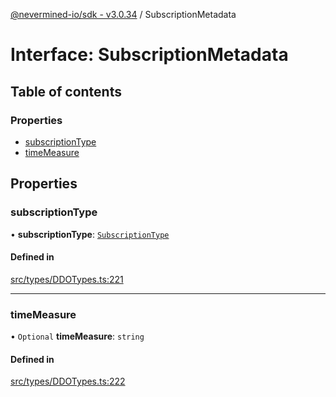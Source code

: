 [@nevermined-io/sdk - v3.0.34](../code-reference.md) / SubscriptionMetadata

# Interface: SubscriptionMetadata

## Table of contents

### Properties

- [subscriptionType](SubscriptionMetadata.md#subscriptiontype)
- [timeMeasure](SubscriptionMetadata.md#timemeasure)

## Properties

### subscriptionType

• **subscriptionType**: [`SubscriptionType`](../enums/SubscriptionType.md)

#### Defined in

[src/types/DDOTypes.ts:221](https://github.com/nevermined-io/sdk-js/blob/839427fa63429fae29c0c8e30540bd2ad8e19f29/src/types/DDOTypes.ts#L221)

---

### timeMeasure

• `Optional` **timeMeasure**: `string`

#### Defined in

[src/types/DDOTypes.ts:222](https://github.com/nevermined-io/sdk-js/blob/839427fa63429fae29c0c8e30540bd2ad8e19f29/src/types/DDOTypes.ts#L222)
